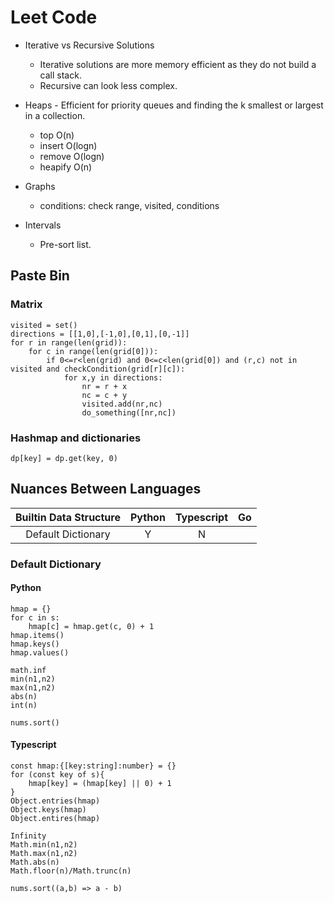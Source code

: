 # Leet Code

- Iterative vs Recursive Solutions

  - Iterative solutions are more memory efficient as they do not build a call stack.
  - Recursive can look less complex.

- Heaps - Efficient for priority queues and finding the k smallest or largest in a collection.
  - top O(n)
  - insert O(logn)
  - remove O(logn)
  - heapify O(n)
- Graphs
  - conditions: check range, visited, conditions
- Intervals
  - Pre-sort list.

## Paste Bin

### Matrix

```
visited = set()
directions = [[1,0],[-1,0],[0,1],[0,-1]]
for r in range(len(grid)):
	for c in range(len(grid[0])):
		if 0<=r<len(grid) and 0<=c<len(grid[0]) and (r,c) not in visited and checkCondition(grid[r][c]):
			for x,y in directions:
				nr = r + x
				nc = c + y
				visited.add(nr,nc)
				do_something([nr,nc])
```

### Hashmap and dictionaries

```
dp[key] = dp.get(key, 0)
```

## Nuances Between Languages

| Builtin Data Structure | Python | Typescript | Go  |
| :--------------------: | :----: | :--------: | :-: |
|   Default Dictionary   |   Y    |     N      |     |

### Default Dictionary

#### Python

```
hmap = {}
for c in s:
	hmap[c] = hmap.get(c, 0) + 1
hmap.items()
hmap.keys()
hmap.values()
```

```
math.inf
min(n1,n2)
max(n1,n2)
abs(n)
int(n)
```

```
nums.sort()
```

#### Typescript

```
const hmap:{[key:string]:number} = {}
for (const key of s){
	hmap[key] = (hmap[key] || 0) + 1
}
Object.entries(hmap)
Object.keys(hmap)
Object.entires(hmap)
```

```
Infinity
Math.min(n1,n2)
Math.max(n1,n2)
Math.abs(n)
Math.floor(n)/Math.trunc(n)
```

```
nums.sort((a,b) => a - b)
```
